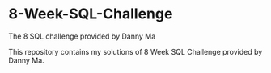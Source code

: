 # 8-Week-SQL-Challenge
The 8 SQL challenge provided by Danny Ma

This repository contains my solutions of 8 Week SQL Challenge provided by Danny Ma.

